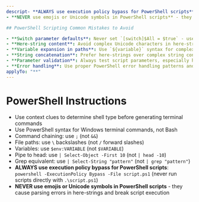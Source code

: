 ```yaml
---
descript- **ALWAYS use execution policy bypass for PowerShell scripts**: `powershell -ExecutionPolicy Bypass -File script.ps1` (never run scripts directly with `.\script.ps1`)
- **NEVER use emojis or Unicode symbols in PowerShell scripts** - they cause parsing errors in here-strings and break script execution

## PowerShell Scripting Common Mistakes to Avoid

- **Switch parameter defaults**: Never set `[switch]$All = $true` - use logic to determine defaults instead
- **Here-string content**: Avoid complex Unicode characters in here-strings (`@"..."@`) - they cause parsing errors
- **Variable expansion in paths**: Use `${variable}` syntax for complex variable expansion (e.g., `"${PWD}/${OutputDir}"`)
- **String concatenation**: Prefer here-strings over complex string concatenation with backticks for multi-line content
- **Parameter validation**: Always test script parameters, especially help functionality, before completion
- **Error handling**: Use proper PowerShell error handling patterns and exit codesn: "Instructions for PowerShell usage on Windows"
applyTo: "**"
---
```

# PowerShell Instructions

- Use context clues to determine shell type before generating terminal commands
- Use PowerShell syntax for Windows terminal commands, not Bash
- Command chaining: use `;` (not `&&`)
- File paths: use `\` backslashes (not `/` forward slashes)
- Variables: use `$env:VARIABLE` (not `$VARIABLE`)
- Pipe to head: use `| Select-Object -First 10` (not `| head -10`)
- Grep equivalent: use `| Select-String "pattern"` (not `| grep "pattern"`)
- **ALWAYS use execution policy bypass for PowerShell scripts**: `powershell -ExecutionPolicy Bypass -File script.ps1` (never run scripts directly with `.\script.ps1`)
- **NEVER use emojis or Unicode symbols in PowerShell scripts** - they cause parsing errors in here-strings and break script execution
